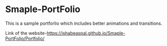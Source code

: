 # Smaple-PortFolio
This is a sample portforlio which includes better animations and transitions.

Link of the website-https://ishabeaspal.github.io/Smaple-PortFolio/Portfolio/

